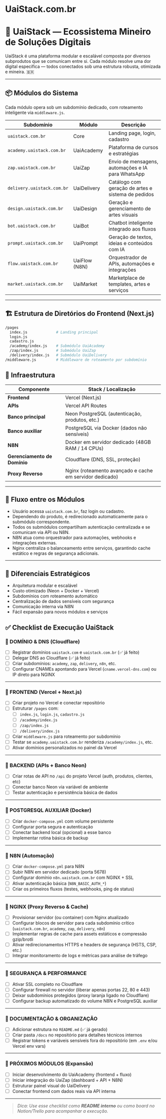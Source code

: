 # UaiStack.com.br

# 🧠 UaiStack — Ecossistema Mineiro de Soluções Digitais

UaiStack é uma plataforma modular e escalável composta por diversos subprodutos que se comunicam entre si. Cada módulo resolve uma dor digital específica — todos conectados sob uma estrutura robusta, otimizada e mineira. 🇧🇷

---

## 📦 Módulos do Sistema

Cada módulo opera sob um subdomínio dedicado, com roteamento inteligente via `middleware.js`.

| Subdomínio                  | Módulo           | Descrição |
|----------------------------|------------------|-----------|
| `uaistack.com.br`          | Core             | Landing page, login, cadastro |
| `academy.uaistack.com.br`  | UaiAcademy       | Plataforma de cursos e estratégias |
| `zap.uaistack.com.br`      | UaiZap           | Envio de mensagens, automações e IA para WhatsApp |
| `delivery.uaistack.com.br` | UaiDelivery      | Catálogo com geração de artes e sistema de pedidos |
| `design.uaistack.com.br`   | UaiDesign        | Geração e gerenciamento de artes visuais |
| `bot.uaistack.com.br`      | UaiBot           | Chatbot inteligente integrado aos fluxos |
| `prompt.uaistack.com.br`   | UaiPrompt        | Geração de textos, ideias e conteúdos com IA |
| `flow.uaistack.com.br`     | UaiFlow (N8N)    | Orquestrador de APIs, automações e integrações |
| `market.uaistack.com.br`   | UaiMarket        | Marketplace de templates, artes e serviços |

---

## 🏗️ Estrutura de Diretórios do Frontend (Next.js)

```bash
/pages
  index.js             # Landing principal
  login.js
  cadastro.js
  /academy/index.js    # Submódulo UaiAcademy
  /zap/index.js        # Submódulo UaiZap
  /delivery/index.js   # Submódulo UaiDelivery
/middleware.js         # Middleware de roteamento por subdomínio
```

## 🧱 Infraestrutura

| Componente               | Stack / Localização                                   |
|--------------------------|--------------------------------------------------------|
| **Frontend**             | Vercel (Next.js)                                       |
| **APIs**                 | Vercel API Routes                                      |
| **Banco principal**      | Neon PostgreSQL (autenticação, produtos, etc.)         |
| **Banco auxiliar**       | PostgreSQL via Docker (dados não sensíveis)            |
| **N8N**                  | Docker em servidor dedicado (48GB RAM / 14 CPUs)       |
| **Gerenciamento de Domínio** | Cloudflare (DNS, SSL, proteção)                    |
| **Proxy Reverso**        | Nginx (roteamento avançado e cache em servidor dedicado) |

---

## 🔁 Fluxo entre os Módulos

- Usuário acessa `uaistack.com.br`, faz login ou cadastro.
- Dependendo do produto, é redirecionado automaticamente para o submódulo correspondente.
- Todos os submódulos compartilham autenticação centralizada e se comunicam via API ou N8N.
- N8N atua como orquestrador para automações, webhooks e integrações externas.
- Nginx centraliza o balanceamento entre serviços, garantindo cache estático e regras de segurança adicionais.

---

## 🚀 Diferenciais Estratégicos

- Arquitetura modular e escalável
- Custo otimizado (Neon + Docker + Vercel)
- Subdomínios com roteamento automático
- Centralização de dados sensíveis com segurança
- Comunicação interna via N8N
- Fácil expansão para novos módulos e serviços


## ✅ Checklist de Execução UaiStack

### 🔹 DOMÍNIO & DNS (Cloudflare)
- [ ] Registrar domínios `uaistack.com` e `uaistack.com.br` (✅ já feito)
- [ ] Delegar DNS ao Cloudflare (✅ já feito)
- [ ] Criar subdomínios: `academy`, `zap`, `delivery`, `n8n`, etc.
- [ ] Configurar CNAMEs apontando para Vercel (`cname.vercel-dns.com`) ou IP direto para NGINX

---

### 🔹 FRONTEND (Vercel + Next.js)
- [ ] Criar projeto no Vercel e conectar repositório
- [ ] Estruturar `/pages` com:
  - [ ] `index.js`, `login.js`, `cadastro.js`
  - [ ] `/academy/index.js`
  - [ ] `/zap/index.js`
  - [ ] `/delivery/index.js`
- [ ] Criar `middleware.js` para roteamento por subdomínio
- [ ] Testar se `academy.uaistack.com.br` renderiza `/academy/index.js`, etc.
- [ ] Ativar domínios personalizados no painel da Vercel

---

### 🔹 BACKEND (APIs + Banco Neon)
- [ ] Criar rotas de API no `/api` do projeto Vercel (auth, produtos, clientes, etc)
- [ ] Conectar banco Neon via variável de ambiente
- [ ] Testar autenticação e persistência básica de dados

---

### 🔹 POSTGRESQL AUXILIAR (Docker)
- [ ] Criar `docker-compose.yml` com volume persistente
- [ ] Configurar porta segura e autenticação
- [ ] Conectar backend local (opcional) a esse banco
- [ ] Implementar rotina básica de backup

---

### 🔹 N8N (Automação)
- [ ] Criar `docker-compose.yml` para N8N
- [ ] Subir N8N em servidor dedicado (porta 5678)
- [ ] Configurar domínio `n8n.uaistack.com.br` com NGINX + SSL
- [ ] Ativar autenticação básica (`N8N_BASIC_AUTH_*`)
- [ ] Criar os primeiros fluxos (testes, webhooks, ping de status)

---

### 🔹 NGINX (Proxy Reverso & Cache)
- [ ] Provisionar servidor (ou container) com Nginx atualizado
- [ ] Configurar blocos de servidor para cada subdomínio crítico (`uaistack.com.br`, `academy`, `zap`, `delivery`, `n8n`)
- [ ] Implementar regras de cache para assets estáticos e compressão gzip/brotli
- [ ] Ativar redirecionamentos HTTPS e headers de segurança (HSTS, CSP, etc.)
- [ ] Integrar monitoramento de logs e métricas para análise de tráfego

---

### 🔹 SEGURANÇA & PERFORMANCE
- [ ] Ativar SSL completo no Cloudflare
- [ ] Configurar firewall no servidor (liberar apenas portas 22, 80 e 443)
- [ ] Deixar subdomínios protegidos (proxy laranja ligado no Cloudflare)
- [ ] Configurar backup automatizado do volume N8N e PostgreSQL auxiliar

---

### 🔹 DOCUMENTAÇÃO & ORGANIZAÇÃO
- [ ] Adicionar estrutura no `README.md` (✅ já gerado)
- [ ] Criar pasta `/docs` no repositório para detalhes técnicos internos
- [ ] Registrar tokens e variáveis sensíveis fora do repositório (em `.env` e/ou Vercel env vars)

---

### 🔹 PRÓXIMOS MÓDULOS (Expansão)
- [ ] Iniciar desenvolvimento do UaiAcademy (frontend + fluxo)
- [ ] Iniciar integração do UaiZap (dashboard + API + N8N)
- [ ] Estruturar painel visual do UaiDelivery
- [ ] Conectar frontend com dados reais via API interna

---

> _Dica: Use esse checklist como **README interno** ou como board no Notion/Trello para acompanhar a execução._





